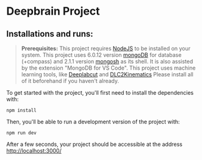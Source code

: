 # Deepbrain Project

## Installations and runs:

> **Prerequisites:**
> This project requires [NodeJS](https://nodejs.org/en/) to be installed on your system.
> This project uses 6.0.12 version [mongoDB](https://www.mongodb.com/try/download/community) for database (+compass)
> and 2.1.1 version [mongosh](https://www.mongodb.com/try/download/shell) as its shell.
> It is also assisted by the extension "MongoDB for VS Code".
> This project uses machine learning tools, like [Deeplabcut](https://deeplabcut.github.io/DeepLabCut/docs/installation.html)
> and [DLC2Kinematics](https://github.com/AdaptiveMotorControlLab/DLC2Kinematics)
> Please install all of it beforehand if you haven't already.

To get started with the project, you'll first need to install the dependencies with:

```
npm install
```

Then, you'll be able to run a development version of the project with:

```
npm run dev
```

After a few seconds, your project should be accessible at the address
[http://localhost:3000/](http://localhost:3000/)